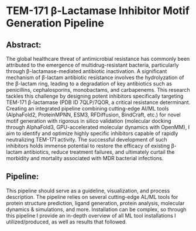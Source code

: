 # TEM-171 β-Lactamase Inhibitor Motif Generation Pipeline

## Abstract:
The global healthcare threat of antimicrobial resistance has commonly been attributed to the emergence of multidrug-resistant bacteria, particularly through β-lactamase-mediated antibiotic inactivation. A significant mechanism of β-lactam antibiotic resistance involves the hydrolyzation of the β-lactam ring, leading to a degradation of key antibiotics such as penicillins, cephalosporins, monobactams, and carbapenems. This research tackles this challenge by designing potent inhibitors specifically targeting TEM-171 β-lactamase (PDB ID 7QLP/7QOR, a critical resistance determinant. Creating an integrated pipeline combining cutting-edge AI/ML tools (AlphaFold2, ProteinMPNN, ESM3, RFDiffusion, BindCraft, etc.) for novel motif generation with rigorous in silico validation (molecular docking through AlphaFold3, GPU-accelerated molecular dynamics with OpenMM), I aim to identify and optimize highly specific inhibitors capable of rapidly neutralizing TEM-171 activity. The successful development of such inhibitors holds immense potential to restore the efficacy of existing β-lactam antibiotics, reduce treatment failures, and ultimately curtail the morbidity and mortality associated with MDR bacterial infections.

## Pipeline:
This pipeline should serve as a guideline, visualization, and process description. The pipeline relies on several cutting-edge AL/ML tools for protein structure prediction, ligand generation, protein analysis, molecular dynamics & simulations, and more. Installation can be complex, so through this pipeline I provide an in-depth overview of all ML tool installations I utilized/produced, as well as results that followed.  
